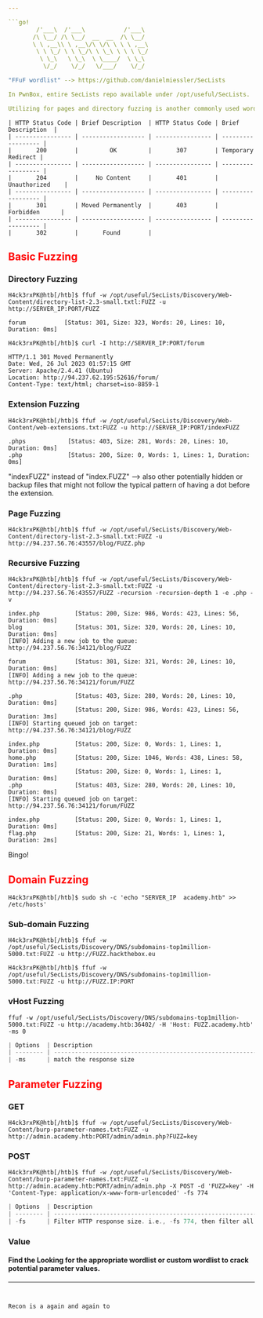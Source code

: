 ```yaml
--- 

```go!
        /'___\  /'___\           /'___\       
       /\ \__/ /\ \__/  __  __  /\ \__/       
       \ \ ,__\\ \ ,__\/\ \/\ \ \ \ ,__\      
        \ \ \_/ \ \ \_/\ \ \_\ \ \ \ \_/      
         \ \_\   \ \_\  \ \____/  \ \_\       
          \/_/    \/_/   \/___/    \/_/       

"FFuF wordlist" --> https://github.com/danielmiessler/SecLists

In PwnBox, entire SecLists repo available under /opt/useful/SecLists.

Utilizing for pages and directory fuzzing is another commonly used wordlist called "directory-list-2.3".
```

```go!
| HTTP Status Code | Brief Description  | HTTP Status Code | Brief Description  |
| ---------------- | ------------------ | ---------------- | ------------------ |
|       200        |         OK         |       307        | Temporary Redirect |
| ---------------- | ------------------ | ---------------- | ------------------ |
|       204        |     No Content     |       401        |    Unauthorized    |
| ---------------- | ------------------ | ---------------- | ------------------ |
|       301        | Moved Permanently  |       403        |     Forbidden      |
| ---------------- | ------------------ | ---------------- | ------------------ |
|       302        |       Found        |

```

## <span style=color:red>Basic Fuzzing</span>
### Directory Fuzzing
```go!
H4ck3rxPK@htb[/htb]$ ffuf -w /opt/useful/SecLists/Discovery/Web-Content/directory-list-2.3-small.txtl:FUZZ -u http://SERVER_IP:PORT/FUZZ

forum           [Status: 301, Size: 323, Words: 20, Lines: 10, Duration: 0ms]
```
```go!
H4ck3rxPK@htb[/htb]$ curl -I http://SERVER_IP:PORT/forum

HTTP/1.1 301 Moved Permanently
Date: Wed, 26 Jul 2023 01:57:15 GMT
Server: Apache/2.4.41 (Ubuntu)
Location: http://94.237.62.195:52616/forum/
Content-Type: text/html; charset=iso-8859-1
```

### Extension Fuzzing
```go!
H4ck3rxPK@htb[/htb]$ ffuf -w /opt/useful/SecLists/Discovery/Web-Content/web-extensions.txt:FUZZ -u http://SERVER_IP:PORT/indexFUZZ

.phps            [Status: 403, Size: 281, Words: 20, Lines: 10, Duration: 0ms]
.php             [Status: 200, Size: 0, Words: 1, Lines: 1, Duration: 0ms]
```
"indexFUZZ" instead of "index.FUZZ" --> also other potentially hidden or backup files that might not follow the typical pattern of having a dot before the extension.  

### Page Fuzzing
```go!
H4ck3rxPK@htb[/htb]$ ffuf -w /opt/useful/SecLists/Discovery/Web-Content/directory-list-2.3-small.txt:FUZZ -u http://94.237.56.76:43557/blog/FUZZ.php
```

### Recursive Fuzzing
```go!
H4ck3rxPK@htb[/htb]$ ffuf -w /opt/useful/SecLists/Discovery/Web-Content/directory-list-2.3-small.txt:FUZZ -u http://94.237.56.76:43557/FUZZ -recursion -recursion-depth 1 -e .php -v

index.php          [Status: 200, Size: 986, Words: 423, Lines: 56, Duration: 0ms]
blog               [Status: 301, Size: 320, Words: 20, Lines: 10, Duration: 0ms]
[INFO] Adding a new job to the queue: http://94.237.56.76:34121/blog/FUZZ

forum              [Status: 301, Size: 321, Words: 20, Lines: 10, Duration: 0ms]
[INFO] Adding a new job to the queue: http://94.237.56.76:34121/forum/FUZZ

.php               [Status: 403, Size: 280, Words: 20, Lines: 10, Duration: 0ms]
                   [Status: 200, Size: 986, Words: 423, Lines: 56, Duration: 3ms]
[INFO] Starting queued job on target: http://94.237.56.76:34121/blog/FUZZ

index.php          [Status: 200, Size: 0, Words: 1, Lines: 1, Duration: 0ms]
home.php           [Status: 200, Size: 1046, Words: 438, Lines: 58, Duration: 1ms]
                   [Status: 200, Size: 0, Words: 1, Lines: 1, Duration: 0ms]
.php               [Status: 403, Size: 280, Words: 20, Lines: 10, Duration: 0ms]
[INFO] Starting queued job on target: http://94.237.56.76:34121/forum/FUZZ

index.php          [Status: 200, Size: 0, Words: 1, Lines: 1, Duration: 0ms]
flag.php           [Status: 200, Size: 21, Words: 1, Lines: 1, Duration: 2ms]
```
Bingo!

## <span style=color:red>Domain Fuzzing</span>
```go!
H4ck3rxPK@htb[/htb]$ sudo sh -c 'echo "SERVER_IP  academy.htb" >> /etc/hosts'
```
### Sub-domain Fuzzing
```go!
H4ck3rxPK@htb[/htb]$ ffuf -w /opt/useful/SecLists/Discovery/DNS/subdomains-top1million-5000.txt:FUZZ -u http://FUZZ.hackthebox.eu
```
```go!
H4ck3rxPK@htb[/htb]$ ffuf -w /opt/useful/SecLists/Discovery/DNS/subdomains-top1million-5000.txt:FUZZ -u http://FUZZ.IP:PORT
```

### vHost Fuzzing
```go!
ffuf -w /opt/useful/SecLists/Discovery/DNS/subdomains-top1million-5000.txt:FUZZ -u http://academy.htb:36402/ -H 'Host: FUZZ.academy.htb' -ms 0
```
```go
| Options  | Description                                                         |
| -------- | ------------------------------------------------------------------- |
| -ms      | match the response size                                             |
```

## <span style=color:red>Parameter Fuzzing</span>
### GET
```go！
H4ck3rxPK@htb[/htb]$ ffuf -w /opt/useful/SecLists/Discovery/Web-Content/burp-parameter-names.txt:FUZZ -u http://admin.academy.htb:PORT/admin/admin.php?FUZZ=key
```

### POST
```go!
H4ck3rxPK@htb[/htb]$ ffuf -w /opt/useful/SecLists/Discovery/Web-Content/burp-parameter-names.txt:FUZZ -u http://admin.academy.htb:PORT/admin/admin.php -X POST -d 'FUZZ=key' -H 'Content-Type: application/x-www-form-urlencoded' -fs 774
```
```go
| Options  | Description                                                         |
| -------- | ------------------------------------------------------------------- |
| -fs      | Filter HTTP response size. i.e., -fs 774, then filter all 774 size  |
```

### Value

#### Find the Looking for the appropriate wordlist or custom wordlist to crack potential parameter values.

---
```


Recon is a again and again to 